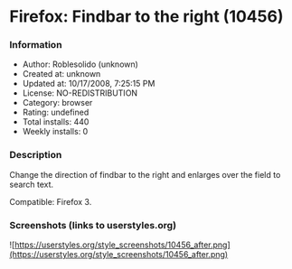 # Firefox: Findbar to the right (10456)

### Information
- Author: Roblesolido (unknown)
- Created at: unknown
- Updated at: 10/17/2008, 7:25:15 PM
- License: NO-REDISTRIBUTION
- Category: browser
- Rating: undefined
- Total installs: 440
- Weekly installs: 0


### Description
Change the direction of findbar to the right and enlarges over the field to search text.

Compatible: Firefox 3.


### Screenshots (links to userstyles.org)
![https://userstyles.org/style_screenshots/10456_after.png](https://userstyles.org/style_screenshots/10456_after.png)



